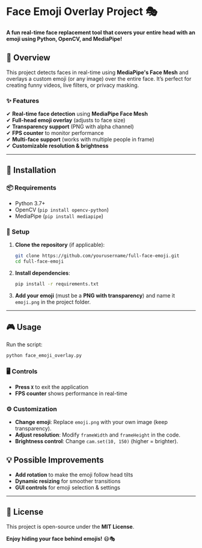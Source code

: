 # **Face Emoji Overlay Project** 🎭  

**A fun real-time face replacement tool that covers your entire head with an emoji using Python, OpenCV, and MediaPipe!**  

## **📌 Overview**  
This project detects faces in real-time using **MediaPipe's Face Mesh** and overlays a custom emoji (or any image) over the entire face. It’s perfect for creating funny videos, live filters, or privacy masking.  

### **✨ Features**  
✔ **Real-time face detection** using **MediaPipe Face Mesh**  
✔ **Full-head emoji overlay** (adjusts to face size)  
✔ **Transparency support** (PNG with alpha channel)  
✔ **FPS counter** to monitor performance  
✔ **Multi-face support** (works with multiple people in frame)  
✔ **Customizable resolution & brightness**  

---

## **🚀 Installation**  

### **📦 Requirements**  
- Python 3.7+  
- OpenCV (`pip install opencv-python`)  
- MediaPipe (`pip install mediapipe`)  

### **🔧 Setup**  
1. **Clone the repository** (if applicable):  
   ```bash
   git clone https://github.com/yourusername/full-face-emoji.git
   cd full-face-emoji
   ```
2. **Install dependencies**:  
   ```bash
   pip install -r requirements.txt
   ```
3. **Add your emoji** (must be a **PNG with transparency**) and name it `emoji.png` in the project folder.  

---

## **🎮 Usage**  
Run the script:  
```bash
python face_emoji_overlay.py
```  

### **🖥️ Controls**  
- **Press `X`** to exit the application  
- **FPS counter** shows performance in real-time  

### **⚙️ Customization**  
- **Change emoji**: Replace `emoji.png` with your own image (keep transparency).  
- **Adjust resolution**: Modify `frameWidth` and `frameHeight` in the code.  
- **Brightness control**: Change `cam.set(10, 150)` (higher = brighter).  

## **💡 Possible Improvements**  
- **Add rotation** to make the emoji follow head tilts  
- **Dynamic resizing** for smoother transitions  
- **GUI controls** for emoji selection & settings  

---

## **📜 License**  
This project is open-source under the **MIT License**.  

**Enjoy hiding your face behind emojis!** 😷🎭
